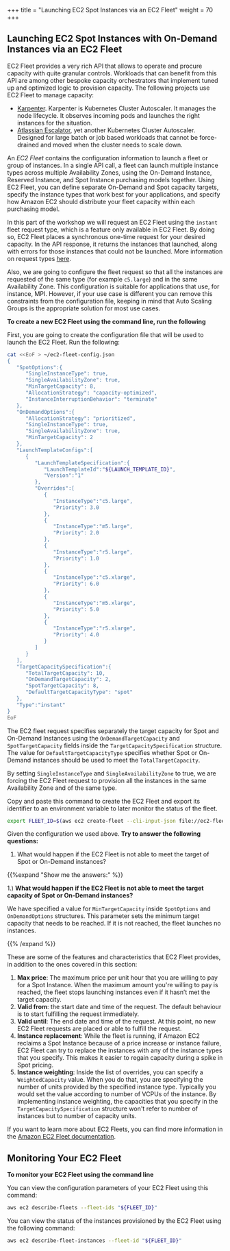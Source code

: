 +++
title = "Launching EC2 Spot Instances via an EC2 Fleet"
weight = 70
+++

## Launching EC2 Spot Instances with On-Demand Instances via an EC2 Fleet

EC2 Fleet provides a very rich API that allows to operate and procure capacity with quite granular controls. Workloads that can benefit from this API are among other
bespoke capacity orchestrators that implement tuned up and optimized logic to provision capacity. The following projects use EC2 Fleet to manage capacity:

* [Karpenter](https://github.com/awslabs/karpenter). Karpenter is Kubernetes Cluster Autoscaler. It manages the node lifecycle. It observes incoming pods and launches the right instances for the situation.
* [Atlassian Escalator](https://github.com/atlassian/escalator), yet another Kubernetes Cluster Autoscaler. Designed for large batch or job based workloads that cannot be force-drained and moved when the cluster needs to scale down.

An *EC2 Fleet* contains the configuration information to launch a
fleet or group of instances. In a single API call, a fleet can launch
multiple instance types across multiple Availability Zones, using the
On-Demand Instance, Reserved Instance, and Spot Instance purchasing
models together. Using EC2 Fleet, you can define separate On-Demand and
Spot capacity targets, specify the instance types that work best for
your applications, and specify how Amazon EC2 should distribute your
fleet capacity within each purchasing model.

In this part of the workshop we will request an EC2 Fleet using the `instant` fleet request type, which is a feature only available in EC2 Fleet. By doing so, EC2 Fleet places a synchronous one-time request for your desired capacity. In the API response, it returns the instances that launched, along with errors for those instances that could not be launched. More information on request types [here](https://docs.aws.amazon.com/AWSEC2/latest/UserGuide/ec2-fleet-configuration-strategies.html#ec2-fleet-request-type).

Also, we are going to configure the fleet request so that all the instances are requested of the same type (for example `c5.large`) and in the same Availability Zone. This configuration is suitable for applications that use, for instance, MPI. However, if your use case is different you can remove this constraints from the configuration file, keeping in mind that Auto Scaling Groups is the appropriate solution for most use cases.

**To create a new EC2 Fleet using the command line, run the following**

First, you are going to create the configuration file that will be used to launch the EC2 Fleet. Run the following:

```bash
cat <<EoF > ~/ec2-fleet-config.json
{
   "SpotOptions":{
      "SingleInstanceType": true,
      "SingleAvailabilityZone": true,
      "MinTargetCapacity": 8,
      "AllocationStrategy": "capacity-optimized",
      "InstanceInterruptionBehavior": "terminate"
   },
   "OnDemandOptions":{
      "AllocationStrategy": "prioritized",
      "SingleInstanceType": true,
      "SingleAvailabilityZone": true,
      "MinTargetCapacity": 2
   },
   "LaunchTemplateConfigs":[
      {
         "LaunchTemplateSpecification":{
            "LaunchTemplateId":"${LAUNCH_TEMPLATE_ID}",
            "Version":"1"
         },
         "Overrides":[
            {
               "InstanceType":"c5.large",
               "Priority": 3.0
            },
            {
               "InstanceType":"m5.large",
               "Priority": 2.0
            },
            {
               "InstanceType":"r5.large",
               "Priority": 1.0
            },
            {
               "InstanceType":"c5.xlarge",
               "Priority": 6.0
            },
            {
               "InstanceType":"m5.xlarge",
               "Priority": 5.0
            },
            {
               "InstanceType":"r5.xlarge",
               "Priority": 4.0
            }
         ]
      }
   ],
   "TargetCapacitySpecification":{
      "TotalTargetCapacity": 10,
      "OnDemandTargetCapacity": 2,
      "SpotTargetCapacity": 8,
      "DefaultTargetCapacityType": "spot"
   },
   "Type":"instant"
}
EoF
```

The EC2 fleet request specifies separately the target capacity for Spot and On-Demand Instances using the `OnDemandTargetCapacity` and `SpotTargetCapacity` fields inside the `TargetCapacitySpecification` structure. The value for `DefaultTargetCapacityType` specifies whether Spot or On-Demand instances should be used to meet the `TotalTargetCapacity`.

By setting `SingleInstanceType` and `SingleAvailabilityZone` to true, we are forcing the EC2 Fleet request to provision all the instances in the same Availability Zone and of the same type.  

Copy and paste this command to create the EC2 Fleet and export its identifier to an environment variable to later monitor the status of the fleet.

```bash
export FLEET_ID=$(aws ec2 create-fleet --cli-input-json file://ec2-fleet-config.json | jq -r '.FleetId')
```

Given the configuration we used above. **Try to answer the following questions:**

1. What would happen if the EC2 Fleet is not able to meet the target of Spot or On-Demand instances?

{{%expand "Show me the answers:" %}}

1.) **What would happen if the EC2 Fleet is not able to meet the target capacity of Spot or On-Demand instances?**

We have specified a value for `MinTargetCapacity` inside `SpotOptions` and `OnDemandOptions` structures. This parameter sets the minimum target capacity that needs to be reached. If it is not reached, the fleet launches no instances.

{{% /expand %}}

These are some of the features and characteristics that EC2 Fleet provides, in addition to the ones covered in this section:

1. **Max price**: The maximum price per unit hour that you are willing to pay for a Spot Instance. When the maximum amount you're willing to pay is reached, the fleet stops launching instances even if it hasn’t met the target capacity.
2. **Valid from**: the start date and time of the request. The default behaviour is to start fulfilling the request immediately.
3. **Valid until**: The end date and time of the request. At this point, no new EC2 Fleet requests are placed or able to fulfill the request.
4. **Instance replacement**: While the fleet is running, if Amazon EC2 reclaims a Spot Instance because of a price increase or instance failure, EC2 Fleet can try to replace the instances with any of the instance types that you specify. This makes it easier to regain capacity during a spike in Spot pricing.
5. **Instance weighting**: Inside the list of overrides, you can specify a `WeightedCapacity` value. When you do that, you are specifying the number of units provided by the specified instance type. Typically you would set the value according to number of VCPUs of the instance. By implementing instance weighting, the capacities that you specify in the `TargetCapacitySpecification` structure won't refer to number of instances but to number of capacity units.

If you want to learn more about EC2 Fleets, you can find more information in the [Amazon EC2 Fleet documentation](https://docs.aws.amazon.com/AWSEC2/latest/UserGuide/ec2-fleet.html).

## Monitoring Your EC2 Fleet

**To monitor your EC2 Fleet using the command line**

You can view the configuration parameters of your EC2 Fleet using this command:

```bash
aws ec2 describe-fleets --fleet-ids "${FLEET_ID}"
```

You can view the status of the instances provisioned by the EC2 Fleet using the following command:

```bash
aws ec2 describe-fleet-instances --fleet-id "${FLEET_ID}"
```
